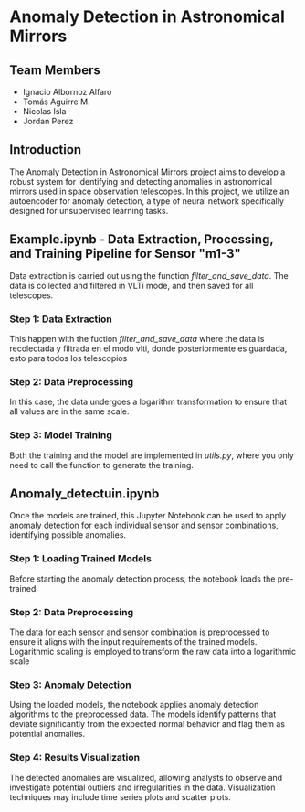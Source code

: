 # Anomaly Detection in Astronomical Mirrors


## Team Members
- Ignacio Albornoz Alfaro
- Tomás Aguirre M.
- Nicolas Isla
- Jordan Perez

## Introduction
The Anomaly Detection in Astronomical Mirrors project aims to develop a robust system for identifying
and detecting anomalies in astronomical mirrors used in space observation telescopes. 
In this project, we utilize an autoencoder for anomaly detection, a type of neural network specifically 
designed for unsupervised learning tasks.

## Example.ipynb - Data Extraction, Processing, and Training Pipeline for Sensor "m1-3"

Data extraction is carried out using the function *filter_and_save_data*. The data is collected and filtered in VLTi mode, and then saved for all telescopes.

### Step 1: Data Extraction

This happen with the fuction *filter_and_save_data* where the data is recolectada y filtrada en el modo vlti, donde posteriormente es guardada, esto para
todos los telescopios

### Step 2: Data Preprocessing

In this case, the data undergoes a logarithm transformation to ensure that all values are in the same scale.

### Step 3: Model Training

Both the training and the model are implemented in *utils.py*, where you only need to call the function to generate the training.

## Anomaly_detectuin.ipynb 
Once the models are trained, this Jupyter Notebook can be used to apply anomaly detection for each individual sensor 
and sensor combinations, identifying possible anomalies.

### Step 1: Loading Trained Models
Before starting the anomaly detection process, the notebook loads the pre-trained. 

### Step 2: Data Preprocessing
The data for each sensor and sensor combination is preprocessed to ensure it aligns with the input requirements of the trained models.
Logarithmic scaling is employed to transform the raw data into a logarithmic scale

### Step 3: Anomaly Detection
Using the loaded models, the notebook applies anomaly detection algorithms to the preprocessed data. The models identify patterns that deviate significantly from the expected normal behavior and flag them as potential anomalies.

### Step 4: Results Visualization
The detected anomalies are visualized, allowing analysts to observe and investigate potential outliers and irregularities in the data. Visualization techniques may include time series plots and scatter plots.




